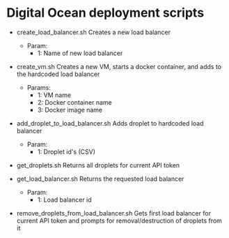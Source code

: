 # Digital Ocean deployment scripts

* create_load_balancer.sh
Creates a new load balancer
  * Param: 
    * 1: Name of new load balancer
    
* create_vm.sh
Creates a new VM, starts a docker container, and adds to the hardcoded load balancer
  * Params:   
    * 1: VM name 
    * 2: Docker container name
    * 3: Docker image name

* add_droplet_to_load_balancer.sh
Adds droplet to hardcoded load balancer
  * Param: 
    * 1: Droplet id's (CSV)
    
* get_droplets.sh
Returns all droplets for current API token
  
* get_load_balancer.sh
Returns the requested load balancer
   * Param:
     * 1: Load balancer id
     
* remove_droplets_from_load_balancer.sh
Gets first load balancer for current API token and prompts for removal/destruction of droplets from it

